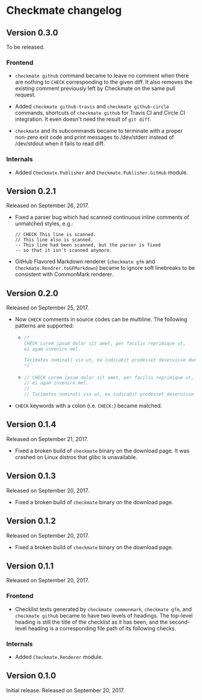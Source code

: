 Checkmate changelog
===================

Version 0.3.0
-------------

To be released.

### Frontend

 -  `checkmate github` command became to leave no comment when there are
    nothing to `CHECK` corresponding to the given diff.  It also removes
    the existing comment previously left by Checkmate on the same pull request.

 -  Added `checkmate github-travis` and `checkmate github-circle` commands,
    shortcuts of `checkmate github` for Travis CI and Circle CI integration.
    It even doesn't need the result of `git diff`.

 -  `checkmate` and its subcommands became to terminate with a proper non-zero
    exit code and print messages to /dev/stderr instead of /dev/stdout when
    it fails to read diff.

### Internals

 -  Added `Checkmate.Publisher` and `Checkmate.Publisher.GitHub` module.


Version 0.2.1
-------------

Released on September 26, 2017.

 -  Fixed a parser bug which had scanned continuous inline comments of
    unmatched styles, e.g.:

        // CHECK This line is scanned.
        // This line also is scanned.
        -- This line had been scanned, but the parser is fixed
        -- so that it isn't scanned anymore.

 -  GitHub Flavored Markdown renderer (`checkmate gfm` and
    `Checkmate.Rendrer.toGFMarkdown`) became to ignore soft linebreaks to be
    consistent with CommonMark renderer.


Version 0.2.0
-------------

Released on September 25, 2017.

 -  Now `CHECK` comments in source codes can be multiline.  The following
    patterns are supported:

     -  ~~~ c
        /*
        CHECK Lorem ipsum dolor sit amet, per facilis reprimique ut,
        ei agam invenire mel.

        Tacimates nominati vix ut, ea iudicabit prodesset deseruisse duo.
        */
        ~~~

     -  ~~~ c
        // CHECK Lorem ipsum dolor sit amet, per facilis reprimique ut,
        // ei agam invenire mel.
        //
        // Tacimates nominati vix ut, ea iudicabit prodesset deseruisse duo.
        ~~~

 -  `CHECK` keywords with a colon (i.e. `CHECK:`) became matched.


Version 0.1.4
-------------

Released on September 21, 2017.

 -  Fixed a broken build of `checkmate` binary on the download page.
    It was crashed on Linux distros that glibc is unavailable.


Version 0.1.3
-------------

Released on September 20, 2017.

 -  Fixed a broken build of `checkmate` binary on the download page.


Version 0.1.2
-------------

Released on September 20, 2017.

 -  Fixed a broken build of `checkmate` binary on the download page.


Version 0.1.1
-------------

Released on September 20, 2017.

### Frontend

 -  Checklist texts generated by `checkmate commonmark`, `checkmate gfm`, and
    `checkmate github` became to have two levels of headings.  The top-level
    heading is still the title of the checklist as it has been, and the
    second-level heading is a corresponding file path of its following checks.

### Internals

 -  Added `Checkmate.Renderer` module.


Version 0.1.0
-------------

Initial release.  Released on September 20, 2017.
